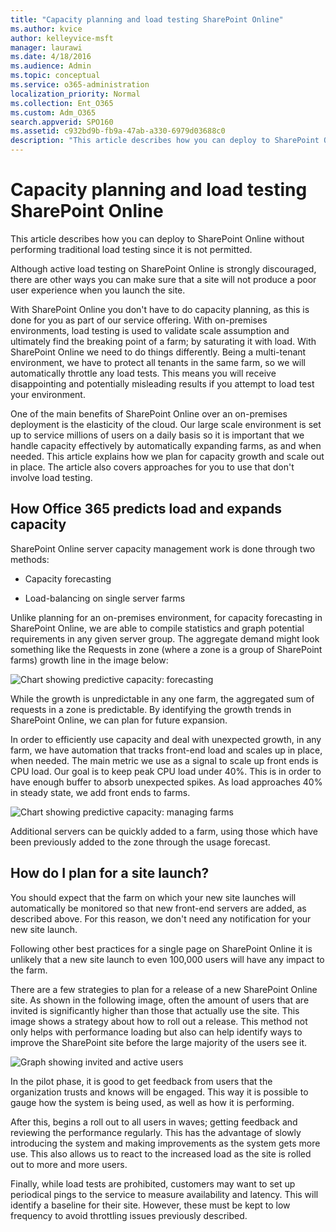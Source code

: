 ```yaml
---
title: "Capacity planning and load testing SharePoint Online"
ms.author: kvice
author: kelleyvice-msft
manager: laurawi
ms.date: 4/18/2016
ms.audience: Admin
ms.topic: conceptual
ms.service: o365-administration
localization_priority: Normal
ms.collection: Ent_O365
ms.custom: Adm_O365
search.appverid: SPO160
ms.assetid: c932bd9b-fb9a-47ab-a330-6979d03688c0
description: "This article describes how you can deploy to SharePoint Online without performing traditional load testing since it is not permitted."
---
```


# Capacity planning and load testing SharePoint Online

This article describes how you can deploy to SharePoint Online without performing traditional load testing since it is not permitted.
  
Although active load testing on SharePoint Online is strongly discouraged, there are other ways you can make sure that a site will not produce a poor user experience when you launch the site. 
  
With SharePoint Online you don't have to do capacity planning, as this is done for you as part of our service offering. With on-premises environments, load testing is used to validate scale assumption and ultimately find the breaking point of a farm; by saturating it with load. With SharePoint Online we need to do things differently. Being a multi-tenant environment, we have to protect all tenants in the same farm, so we will automatically throttle any load tests. This means you will receive disappointing and potentially misleading results if you attempt to load test your environment.
  
One of the main benefits of SharePoint Online over an on-premises deployment is the elasticity of the cloud. Our large scale environment is set up to service millions of users on a daily basis so it is important that we handle capacity effectively by automatically expanding farms, as and when needed. This article explains how we plan for capacity growth and scale out in place. The article also covers approaches for you to use that don't involve load testing.
  
## How Office 365 predicts load and expands capacity

SharePoint Online server capacity management work is done through two methods:
  
- Capacity forecasting
    
- Load-balancing on single server farms
    
Unlike planning for an on-premises environment, for capacity forecasting in SharePoint Online, we are able to compile statistics and graph potential requirements in any given server group. The aggregate demand might look something like the Requests in zone (where a zone is a group of SharePoint farms) growth line in the image below:
  
![Chart showing predictive capacity: forecasting](media/ca800cb6-cc59-451f-98bd-55e035489af3.png)
  
While the growth is unpredictable in any one farm, the aggregated sum of requests in a zone is predictable. By identifying the growth trends in SharePoint Online, we can plan for future expansion.
  
In order to efficiently use capacity and deal with unexpected growth, in any farm, we have automation that tracks front-end load and scales up in place, when needed. The main metric we use as a signal to scale up front ends is CPU load. Our goal is to keep peak CPU load under 40%. This is in order to have enough buffer to absorb unexpected spikes. As load approaches 40% in steady state, we add front ends to farms.
  
![Chart showing predictive capacity: managing farms](media/6b2a8c63-24c1-4504-b7a3-3d3b3be2583a.png)
  
Additional servers can be quickly added to a farm, using those which have been previously added to the zone through the usage forecast. 
  
## How do I plan for a site launch?

You should expect that the farm on which your new site launches will automatically be monitored so that new front-end servers are added, as described above. For this reason, we don't need any notification for your new site launch.
  
Following other best practices for a single page on SharePoint Online it is unlikely that a new site launch to even 100,000 users will have any impact to the farm.
  
There are a few strategies to plan for a release of a new SharePoint Online site. As shown in the following image, often the amount of users that are invited is significantly higher than those that actually use the site. This image shows a strategy about how to roll out a release. This method not only helps with performance loading but also can help identify ways to improve the SharePoint site before the large majority of the users see it.
  
![Graph showing invited and active users](media/0bc14a20-9420-4986-b9b9-fbcd2c6e0fb9.png)
  
In the pilot phase, it is good to get feedback from users that the organization trusts and knows will be engaged. This way it is possible to gauge how the system is being used, as well as how it is performing.
  
After this, begins a roll out to all users in waves; getting feedback and reviewing the performance regularly. This has the advantage of slowly introducing the system and making improvements as the system gets more use. This also allows us to react to the increased load as the site is rolled out to more and more users.
  
Finally, while load tests are prohibited, customers may want to set up periodical pings to the service to measure availability and latency. This will identify a baseline for their site. However, these must be kept to low frequency to avoid throttling issues previously described.
  

